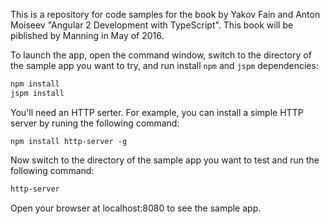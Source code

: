 This is a repository for code samples for the book by Yakov Fain and Anton Moiseev "Angular 2 Development with TypeScript". This book will be piblished by Manning in May of 2016.

To launch the app, open the command window, switch to the directory of the sample app you want to try, and run install `npm` and `jspm` dependencies:

```sh
npm install
jspm install
```

You'll need an HTTP serter.  For example, you can install a simple HTTP server by runing the following command:

```
npm install http-server -g
```

Now switch to the directory of the sample app you want to test and run the following command:

```sh
http-server
```

Open your browser at localhost:8080 to see the sample app.
